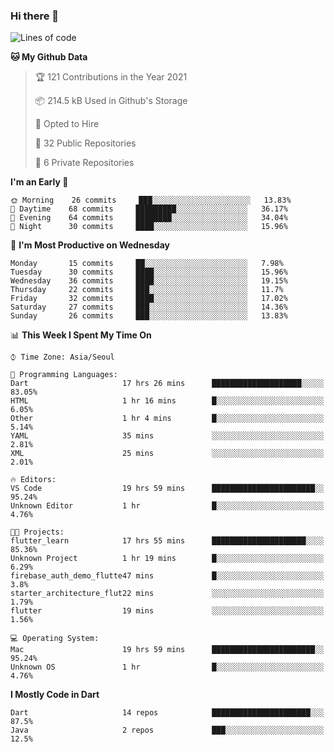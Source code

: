### Hi there 👋

<!--
**ska2519/ska2519** is a ✨ _special_ ✨ repository because its `README.md` (this file) appears on your GitHub profile.

Here are some ideas to get you started:

- 🔭 I’m currently working on ...
- 🌱 I’m currently learning ...
- 👯 I’m looking to collaborate on ...
- 🤔 I’m looking for help with ...
- 💬 Ask me about ...
- 📫 How to reach me: ...
- 😄 Pronouns: ...
- ⚡ Fun fact: ...
-->

<!--START_SECTION:waka-->
![Lines of code](https://img.shields.io/badge/From%20Hello%20World%20I%27ve%20Written-131218%20lines%20of%20code-blue)

**🐱 My Github Data** 

> 🏆 121 Contributions in the Year 2021
 > 
> 📦 214.5 kB Used in Github's Storage 
 > 
> 💼 Opted to Hire
 > 
> 📜 32 Public Repositories 
 > 
> 🔑 6 Private Repositories  
 > 
**I'm an Early 🐤** 

```text
🌞 Morning    26 commits     ███░░░░░░░░░░░░░░░░░░░░░░   13.83% 
🌆 Daytime    68 commits     █████████░░░░░░░░░░░░░░░░   36.17% 
🌃 Evening    64 commits     ████████░░░░░░░░░░░░░░░░░   34.04% 
🌙 Night      30 commits     ████░░░░░░░░░░░░░░░░░░░░░   15.96%

```
📅 **I'm Most Productive on Wednesday** 

```text
Monday       15 commits     ██░░░░░░░░░░░░░░░░░░░░░░░   7.98% 
Tuesday      30 commits     ████░░░░░░░░░░░░░░░░░░░░░   15.96% 
Wednesday    36 commits     ████░░░░░░░░░░░░░░░░░░░░░   19.15% 
Thursday     22 commits     ███░░░░░░░░░░░░░░░░░░░░░░   11.7% 
Friday       32 commits     ████░░░░░░░░░░░░░░░░░░░░░   17.02% 
Saturday     27 commits     ███░░░░░░░░░░░░░░░░░░░░░░   14.36% 
Sunday       26 commits     ███░░░░░░░░░░░░░░░░░░░░░░   13.83%

```


📊 **This Week I Spent My Time On** 

```text
⌚︎ Time Zone: Asia/Seoul

💬 Programming Languages: 
Dart                     17 hrs 26 mins      ████████████████████░░░░░   83.05% 
HTML                     1 hr 16 mins        █░░░░░░░░░░░░░░░░░░░░░░░░   6.05% 
Other                    1 hr 4 mins         █░░░░░░░░░░░░░░░░░░░░░░░░   5.14% 
YAML                     35 mins             ░░░░░░░░░░░░░░░░░░░░░░░░░   2.81% 
XML                      25 mins             ░░░░░░░░░░░░░░░░░░░░░░░░░   2.01%

🔥 Editors: 
VS Code                  19 hrs 59 mins      ███████████████████████░░   95.24% 
Unknown Editor           1 hr                █░░░░░░░░░░░░░░░░░░░░░░░░   4.76%

🐱‍💻 Projects: 
flutter_learn            17 hrs 55 mins      █████████████████████░░░░   85.36% 
Unknown Project          1 hr 19 mins        █░░░░░░░░░░░░░░░░░░░░░░░░   6.29% 
firebase_auth_demo_flutte47 mins             █░░░░░░░░░░░░░░░░░░░░░░░░   3.8% 
starter_architecture_flut22 mins             ░░░░░░░░░░░░░░░░░░░░░░░░░   1.79% 
flutter                  19 mins             ░░░░░░░░░░░░░░░░░░░░░░░░░   1.56%

💻 Operating System: 
Mac                      19 hrs 59 mins      ███████████████████████░░   95.24% 
Unknown OS               1 hr                █░░░░░░░░░░░░░░░░░░░░░░░░   4.76%

```

**I Mostly Code in Dart** 

```text
Dart                     14 repos            ██████████████████████░░░   87.5% 
Java                     2 repos             ███░░░░░░░░░░░░░░░░░░░░░░   12.5%

```



<!--END_SECTION:waka-->


